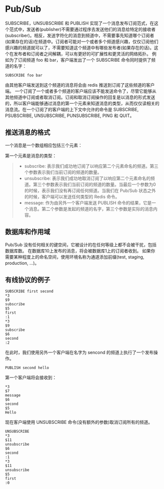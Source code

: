 Pub/Sub
=======

SUBSCRIBE，UNSUBSCRIBE 和 PUBLISH 实现了一个消息发布订阅范式，在这个范式中，发送者(publisher)不需要通过程序去发送他们的消息给特定的接收者(subscriber)。相反，发送字符化的消息到频道中，不需要事先知道哪个订阅者(如果存在的话)在频道中。订阅者可能对一个或者多个频道感兴趣，仅仅订阅他们感兴趣的频道就可以了，不需要知道这个频道中有哪些发布者(如果存在的话)。这个在发布者和订阅者之间解耦，可以有更好的可扩展性和更灵活的网络拓扑。
例如为了订阅频道 foo 和 bar，客户端发出了一个 SUBSCRIBE 命令同时提供了频道的名字：

```
SUBSCRIBE foo bar
```

由其他客户端发送到这个频道的消息将会由 redis 推送到订阅了这些频道的客户端。
一个订阅了一个或者多个频道的客户端应该不能发送命令了，尽管它能够从其他频道中订阅或者取消订阅。订阅和取消订阅操作的回复是以消息的形式发送的，所以客户端能够通过消息的第一个元素来知道消息的类型，从而仅仅读相关的消息流。在一个订阅了的客户端的上下文中允许的命令是 SUBSCRIBE, PSUBSCRIBE, UNSUBSCRIBE, PUNSUBSCRIBE, PING 和 QUIT。

## 推送消息的格式

一个消息是一个数组相应包括三个元素：

第一个元素是消息的类型：

> + subscribe: 表示我们成功地订阅了以响应第二个元素命名的频道。第三个参数表示我们当前订阅的频道的数量。
> + unsubscribe: 表示我们成功地取消订阅了以响应第二个元素命名的频道。第三个参数表示我们当前订阅的频道的数量。当最后一个参数为0的时候，表示我们没有再订阅任何频道。当我们在 Pub/Sub 状态之外的时候，客户端可以发送任何类型的 Redis 命令。
> + message: 作为由另外一个客户端发送 PUBLISH 命令的结果，它是一个消息。第二个参数是发起的频道的名字，第三个参数是实际的消息内容。

## 数据库和作用域

Pub/Sub 没有任何相关的键空间，它被设计的在任何等级上都不会被干扰，包括数据库数。
在数据库10上发布的消息，将会被数据库1上的订阅者收到。
如果你需要某种程度上的命名空间，使用环境名称为通道添加前缀(test, staging, production, ...)。

## 有线协议的例子

```
SUBSCRIBE first second
*3
$9
subscribe
$5
first
:1
*3
$9
subscribe
$6
second
:2
```

在此时，我们使用另外一个客户端在名字为 sencond 的频道上执行了一个发布操作。

```
PUBLISH second hello
```

第一个客户端将会接收到：

```
*3
$7
message
$6
second
$5
Hello
```

现在客户端使用 UNSUBSCRIBE 命令(没有额外的参数)取消订阅所有的频道。

```
UNSUBSCRIBE
*3
$11
unsubscribe
$6
second
:1
*3
$11
unsubscribe
$5
first
:0
```
